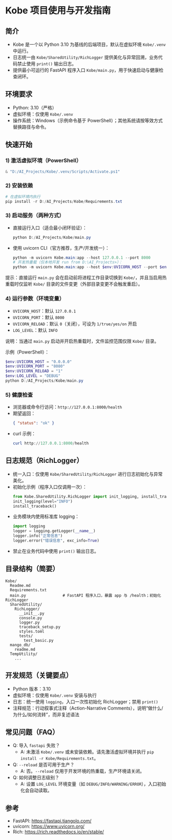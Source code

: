 # Kobe 项目使用与开发指南

## 简介
- Kobe 是一个以 Python 3.10 为基线的后端项目，默认在虚拟环境 `Kobe/.venv` 中运行。
- 日志统一由 `Kobe/SharedUtility/RichLogger` 提供美化与异常回溯，业务代码禁止使用 `print()` 输出日志。
- 提供最小可运行的 FastAPI 程序入口 `Kobe/main.py`，用于快速启动与健康检查闭环。

## 环境要求
- Python: 3.10（严格）
- 虚拟环境：仅使用 `Kobe/.venv`
- 操作系统：Windows（示例命令基于 PowerShell）；其他系统请按等效方式替换路径与命令。

## 快速开始
### 1) 激活虚拟环境（PowerShell）
```powershell
& "D:/AI_Projects/Kobe/.venv/Scripts/Activate.ps1"
```

### 2) 安装依赖
```powershell
# 在虚拟环境内执行
pip install -r D:/AI_Projects/Kobe/Requirements.txt
```

### 3) 启动服务（两种方式）
- 直接运行入口（适合最小闭环验证）：
  ```powershell
  python D:/AI_Projects/Kobe/main.py
  ```
- 使用 uvicorn CLI（官方推荐，生产/开发统一）：
  ```powershell
  python -m uvicorn Kobe.main:app --host 127.0.0.1 --port 8000
  # 开发热重载（仅本地开发 run from D:\AI_Projects>）：
  python -m uvicorn Kobe.main:app --host $env:UVICORN_HOST --port $env:UVICORN_PORT --reload --log-level debug
  ```

提示：直接运行 `main.py` 会在启动前将进程工作目录切换到 `Kobe/`，并且当启用热重载时仅监听 `Kobe/` 目录的文件变更（外部目录变更不会触发重启）。

### 4) 运行参数（环境变量）
- `UVICORN_HOST`：默认 `127.0.0.1`
- `UVICORN_PORT`：默认 `8000`
- `UVICORN_RELOAD`：默认 `0`（关闭），可设为 `1/true/yes/on` 开启
- `LOG_LEVEL`：默认 `INFO`

说明：当通过 `main.py` 启动并开启热重载时，文件监控范围仅限 `Kobe/` 目录。

示例（PowerShell）：
```powershell
$env:UVICORN_HOST = "0.0.0.0"
$env:UVICORN_PORT = "8080"
$env:UVICORN_RELOAD = "1"
$env:LOG_LEVEL = "DEBUG"
python D:/AI_Projects/Kobe/main.py
```

### 5) 健康检查
- 浏览器或命令行访问：`http://127.0.0.1:8000/health`
- 期望返回：
  ```json
  { "status": "ok" }
  ```
- curl 示例：
  ```powershell
  curl http://127.0.0.1:8000/health
  ```

## 日志规范（RichLogger）
- 统一入口：仅使用 `Kobe/SharedUtility/RichLogger` 进行日志初始化与异常美化。
- 初始化示例（程序入口仅调用一次）：
  ```python
  from Kobe.SharedUtility.RichLogger import init_logging, install_traceback
  init_logging(level="INFO")
  install_traceback()
  ```
- 业务模块内使用标准库 logging：
  ```python
  import logging
  logger = logging.getLogger(__name__)
  logger.info("正常信息")
  logger.error("错误信息", exc_info=True)
  ```
- 禁止在业务代码中使用 `print()` 输出日志。

## 目录结构（简要）
```text
Kobe/
  Readme.md
  Requirements.txt
  main.py                # FastAPI 程序入口，暴露 app 与 /health；初始化 RichLogger
  SharedUtility/
    RichLogger/
      __init__.py
      console.py
      logger.py
      traceback_setup.py
      styles.toml
      tests/
        test_basic.py
  mango_db/
    readme.md
  TempUtility/
    ...
```

## 开发规范（关键要点）
- Python 版本：3.10
- 虚拟环境：仅使用 `Kobe/.venv` 安装与执行
- 日志：统一使用 `logging`，入口一次性初始化 RichLogger；禁用 `print()`
- 注释规范：行动叙事式注释（Action-Narrative Comments），说明“做什么/为什么/如何流转”，而非复述语法

## 常见问题（FAQ）
- Q: 导入 `fastapi` 失败？
  - A: 未激活 `Kobe/.venv` 或未安装依赖。请先激活虚拟环境并执行 `pip install -r Kobe/Requirements.txt`。
- Q: `--reload` 是否可用于生产？
  - A: 否。`--reload` 仅用于开发环境的热重载，生产环境请关闭。
- Q: 如何调整日志级别？
  - A: 设置 `LOG_LEVEL` 环境变量（如 `DEBUG/INFO/WARNING/ERROR`），入口初始化会自动读取。

## 参考
- FastAPI: https://fastapi.tiangolo.com/
- uvicorn: https://www.uvicorn.org/
- Rich: https://rich.readthedocs.io/en/stable/

